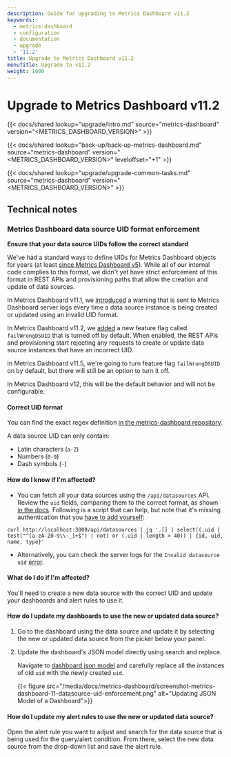 ```yaml
---
description: Guide for upgrading to Metrics Dashboard v11.2
keywords:
  - metrics-dashboard
  - configuration
  - documentation
  - upgrade
  - '11.2'
title: Upgrade to Metrics Dashboard v11.2
menuTitle: Upgrade to v11.2
weight: 1000
---
```


# Upgrade to Metrics Dashboard v11.2

{{< docs/shared lookup="upgrade/intro.md" source="metrics-dashboard" version="<METRICS_DASHBOARD_VERSION>" >}}

{{< docs/shared lookup="back-up/back-up-metrics-dashboard.md" source="metrics-dashboard" version="<METRICS_DASHBOARD_VERSION>" leveloffset="+1" >}}

{{< docs/shared lookup="upgrade/upgrade-common-tasks.md" source="metrics-dashboard" version="<METRICS_DASHBOARD_VERSION>" >}}

## Technical notes

### Metrics Dashboard data source UID format enforcement

**Ensure that your data source UIDs follow the correct standard**

We've had a standard ways to define UIDs for Metrics Dashboard objects for years (at least [since Metrics Dashboard v5](https://github.com/metrics-dashboard/metrics-dashboard/issues/7883)). While all of our internal code complies to this format, we didn't yet have strict enforcement of this format in REST APIs and provisioning paths that allow the creation and update of data sources.

In Metrics Dashboard v11.1, we [introduced](https://github.com/metrics-dashboard/metrics-dashboard/pull/86598) a warning that is sent to Metrics Dashboard server logs every time a data source instance is being created or updated using an invalid UID format.

In Metrics Dashboard v11.2, we [added](https://github.com/metrics-dashboard/metrics-dashboard/pull/89363/files) a new feature flag called `failWrongDSUID` that is turned off by default. When enabled, the REST APIs and provisioning start rejecting any requests to create or update data source instances that have an incorrect UID.

In Metrics Dashboard v11.5, we're going to turn feature flag `failWrongDSUID` on by default, but there will still be an option to turn it off.

In Metrics Dashboard v12, this will be the default behavior and will not be configurable.

#### Correct UID format

You can find the exact regex definition [in the metrics-dashboard repository](https://github.com/metrics-dashboard/metrics-dashboard/blob/c92f5169d1c83508beb777f71a93336179fe426e/pkg/util/shortid_generator.go#L32-L45).

A data source UID can only contain:

- Latin characters (`a-Z`)
- Numbers (`0-9`)
- Dash symbols (`-`)

#### How do I know if I'm affected?

- You can fetch all your data sources using the `/api/datasources` API. Review the `uid` fields, comparing them to the correct format, as shown [in the docs](https://metrics-dashboard.com/docs/metrics-dashboard/latest/developers/http_api/data_source/#get-all-data-sources). Following is a script that can help, but note that it's missing authentication that you [have to add yourself](https://metrics-dashboard.com/docs/metrics-dashboard/latest/developers/http_api/#authenticating-api-requests):

```
curl http://localhost:3000/api/datasources | jq '.[] | select((.uid | test("^[a-zA-Z0-9\\-_]+$") | not) or (.uid | length > 40)) | {id, uid, name, type}'
```

- Alternatively, you can check the server logs for the `Invalid datasource uid` [error](https://github.com/metrics-dashboard/metrics-dashboard/blob/68751ed3107c4d15d33f34b15183ee276611785c/pkg/services/datasources/service/store.go#L429).

#### What do I do if I'm affected?

You'll need to create a new data source with the correct UID and update your dashboards and alert rules to use it.

#### How do I update my dashboards to use the new or updated data source?

1. Go to the dashboard using the data source and update it by selecting the new or updated data source from the picker below your panel.
1. Update the dashboard's JSON model directly using search and replace.

   Navigate to [dashboard json model](https://metrics-dashboard.com/docs/metrics-dashboard/latest/dashboards/build-dashboards/view-dashboard-json-model/) and carefully replace all the instances of old `uid` with the newly created `uid`.

   {{< figure src="/media/docs/metrics-dashboard/screenshot-metrics-dashboard-11-datasource-uid-enforcement.png" alt="Updating JSON Model of a Dashboard">}}

#### How do I update my alert rules to use the new or updated data source?

Open the alert rule you want to adjust and search for the data source that is being used for the query/alert condition. From there, select the new data source from the drop-down list and save the alert rule.
